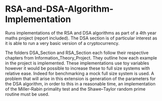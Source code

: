 # RSA-and-DSA-Algorithm-Implementation

Runs implementations of the RSA and DSA algorithms as part of a 4th year maths project (report included). The DSA section is of particular interest as it is able 
to run a very basic version of a cryptocurrency.

The folders DSA_Section and RSA_Section each follow their respective chapters from Information_Theory_Project. They outline how each example in the project is implemented. These implementations use toy variables however it would be possible to increase these to full size systems with relative ease. Indeed for benchmarking a mock full size system is used. A problem that will arise in this extension is generation of the parameters for the DSA algorithm, in order to this in a reasonable time, an implementation of the  Miller-Rabin primality test and the Shawe–Taylor random prime routine must be used. 

